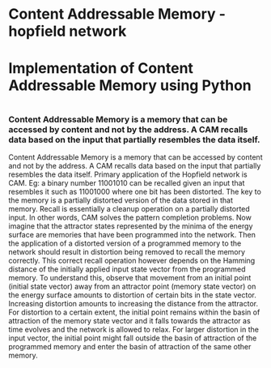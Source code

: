 # Content Addressable Memory - hopfield network


# Implementation of Content Addressable Memory using Python 
#
#
###  Content Addressable Memory is a memory that can be accessed by content and not by the address. A CAM recalls data based on the input that partially resembles the data itself. 

Content Addressable Memory is a memory that can be accessed by content and not by the address. A CAM recalls data based on the input that partially resembles the data itself. Primary application of the Hopfield network is CAM.
Eg: a binary number 11001010 can be recalled given an input that resembles it such as 11001000 where one bit has been distorted. The key to the memory is a partially distorted version of the data stored in that memory. Recall is essentially a cleanup operation on a partially distorted input. In other words, CAM solves the pattern completion problems. Now imagine that the attractor states represented by the minima of the energy surface are memories that have been programmed into the network. Then the application of a distorted version of a programmed memory to the network should result in distortion being removed to recall the memory correctly. This correct recall operation however depends on the Hamming distance of the initially applied input state vector from the programmed memory. To understand this, observe that movement from an initial point (initial state vector) away from an attractor point (memory state vector) on the energy surface amounts to distortion of certain bits in the state vector. Increasing distortion amounts to increasing the distance from the attractor. For distortion to a certain extent, the initial point remains within the basin of attraction of the memory state vector and it falls towards the attractor as time evolves and the network is allowed to relax. For larger distortion in the input vector, the initial point might fall outside the basin of attraction of the programmed memory and enter the basin of attraction of the same other memory.
